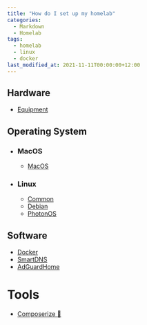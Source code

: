 ```yaml
---
title: "How do I set up my homelab"
categories:
  - Markdown
  - Homelab
tags:
  - homelab
  - linux
  - docker
last_modified_at: 2021-11-11T00:00:00+12:00
---
```

## Hardware <a name="hardware"></a>
* [Equipment](homelab-hardware.html)

## Operating System <a name="operating_system"></a>
* ### MacOS
  * [MacOS](os/macos.md)
* ### Linux
  * [Common](os/linux/common.md)
  * [Debian](os/linux/debian.md)
  * [PhotonOS](os/linux/photon.md)

## Software <a name="software"></a>
* [Docker](software/docker.md)
* [SmartDNS](software/smartdns.md)
* [AdGuardHome](software/adguardhome.md)

# Tools <a name="tools"></a>
* [Composerize :door:](https://8gwifi.org/dc1.jsp)
